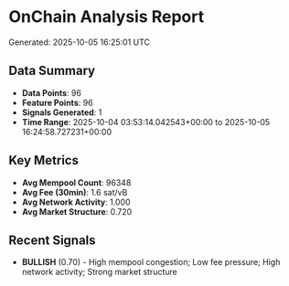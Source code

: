 # OnChain Analysis Report
Generated: 2025-10-05 16:25:01 UTC

## Data Summary
- **Data Points**: 96
- **Feature Points**: 96
- **Signals Generated**: 1
- **Time Range**: 2025-10-04 03:53:14.042543+00:00 to 2025-10-05 16:24:58.727231+00:00

## Key Metrics
- **Avg Mempool Count**: 96348
- **Avg Fee (30min)**: 1.6 sat/vB
- **Avg Network Activity**: 1.000
- **Avg Market Structure**: 0.720

## Recent Signals
- **BULLISH** (0.70) - High mempool congestion; Low fee pressure; High network activity; Strong market structure
